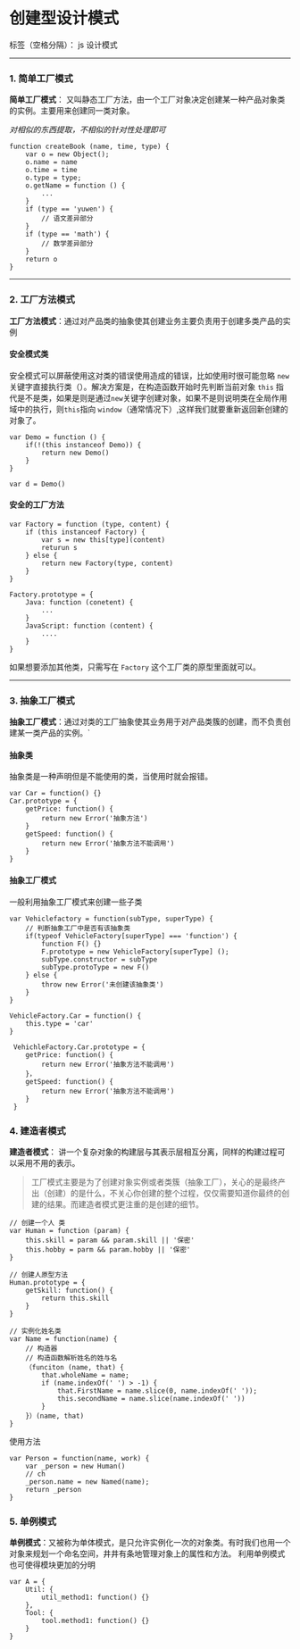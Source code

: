 ﻿# 创建型设计模式

标签（空格分隔）： js 设计模式

---
### 1. 简单工厂模式

**简单工厂模式**： 又叫静态工厂方法，由一个工厂对象决定创建某一种产品对象类的实例。主要用来创建同一类对象。

*对相似的东西提取，不相似的针对性处理即可*

    function createBook (name, time, type) {
        var o = new Object();
        o.name = name
        o.time = time
        o.type = type;
        o.getName = function () {
            ...
        }
        if (type == 'yuwen') {
            // 语文差异部分
        }
        if (type == 'math') {
            // 数学差异部分
        }
        return o
    }


____
### 2. 工厂方法模式
**工厂方法模式**：通过对产品类的抽象使其创建业务主要负责用于创建多类产品的实例

#### 安全模式类
安全模式可以屏蔽使用这对类的错误使用造成的错误，比如使用时很可能忽略 `new` 关键字直接执行类（）。解决方案是，在构造函数开始时先判断当前对象 `this` 指代是不是类，如果是则是通过`new`关键字创建对象，如果不是则说明类在全局作用域中的执行，则`this`指向 `window`（通常情况下）,这样我们就要重新返回新创建的对象了。

    var Demo = function () {
        if(!(this instanceof Demo)) {
            return new Demo()
        }
    }
    
    var d = Demo()

#### 安全的工厂方法

    var Factory = function (type, content) {
        if (this instanceof Factory) {
            var s = new this[type](content)
            returun s
        } else {
            return new Factory(type, content)
        }
    }
    
    Factory.prototype = {
        Java: function (conetent) {
            ...
        }
        JavaScript: function (content) {
            ....
        }
    }
    
如果想要添加其他类，只需写在 `Factory` 这个工厂类的原型里面就可以。
_____
### 3. 抽象工厂模式
**抽象工厂模式**：通过对类的工厂抽象使其业务用于对产品类簇的创建，而不负责创建某一类产品的实例。`

#### 抽象类
抽象类是一种声明但是不能使用的类，当使用时就会报错。

    var Car = function() {}
    Car.prototype = {
        getPrice: function() {
            return new Error('抽象方法')
        }
        getSpeed: function() {
            return new Error('抽象方法不能调用')
        }
    }
    
#### 抽象工厂模式
 一般利用抽象工厂模式来创建一些子类
 

    var Vehiclefactory = function(subType, superType) {
        // 判断抽象工厂中是否有该抽象类
        if(typeof VehicleFactory[superType] === 'function') {
            function F() {}
            F.prototype = new VehicleFactory[superType] ();
            subType.constructor = subType
            subType.protoType = new F()
        } else {
            throw new Error('未创建该抽象类')
        }
    }
    
    VehicleFactory.Car = function() {
        this.type = 'car'
    }
    
     VehichleFactory.Car.prototype = {
        getPrice: function() {
            return new Error('抽象方法不能调用')
        }，
        getSpeed: function() {
            return new Error('抽象方法不能调用')
        }
     }

### 4. 建造者模式
**建造者模式**： 讲一个复杂对象的构建层与其表示层相互分离，同样的构建过程可以采用不用的表示。
> 工厂模式主要是为了创建对象实例或者类簇（抽象工厂），关心的是最终产出（创建）的是什么，不关心你创建的整个过程，仅仅需要知道你最终的创建的结果。而建造者模式更注重的是创建的细节。

    // 创建一个人 类
    var Human = function (param) {
        this.skill = param && param.skill || '保密'
        this.hobby = parm && param.hobby || '保密'
    }
    
    // 创建人原型方法
    Human.prototype = {
        getSkill: function() {
            return this.skill
        }
    }
    
    // 实例化姓名类
    var Name = function(name) {
        // 构造器
        // 构造函数解析姓名的姓与名
        （funciton (name, that) {
            that.wholeName = name;
            if (name.indexOf(' ') > -1) {
                that.FirstName = name.slice(0, name.indexOf(' '));
                this.secondName = name.slice(name.indexOf(' '))
            }
        }）(name, that)
    }
    
使用方法

    var Person = function(name, work) {
        var _person = new Human()
        // ch
        _person.name = new Named(name);
        return _person
    }
    
### 5. 单例模式
**单例模式**：又被称为单体模式，是只允许实例化一次的对象类。有时我们也用一个对象来规划一个命名空间，井井有条地管理对象上的属性和方法。
利用单例模式也可使得模块更加的分明

    var A = {
        Util: {
            util_method1: function() {}
        },
        Tool: {
            tool.method1: function() {}
        }
    }
    